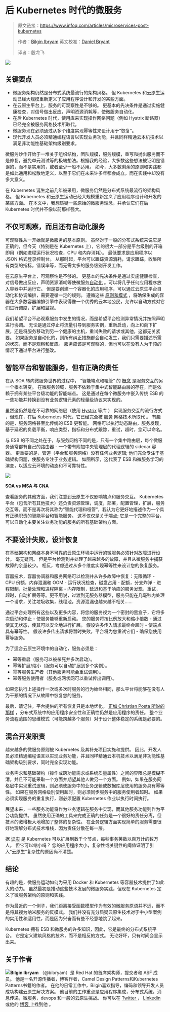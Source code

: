 # 后 Kubernetes 时代的微服务

> 原文链接：https://www.infoq.com/articles/microservices-post-kubernetes
>
> 作者：[Bilgin Ibryam](https://www.infoq.com/profile/Bilgin-Ibryam)
> 英文校准：[Daniel Bryant](https://www.infoq.com/profile/Daniel-Bryant)
>
> 译者：殷龙飞

![](https://ws1.sinaimg.cn/large/006tSBxtly1fuwq6p06rhj302s02sgm0.jpg)

## 关键要点

*   微服务架构仍然是分布式系统最流行的架构风格。 但 Kubernetes 和云原生运动已经大规模重新定义了应用程序设计和开发的某些方面。
*   在云原生平台上，服务的可观察性是不够的。 更基本的先决条件是通过实施健康检查，对信号做出反应，声明资源消耗等，使微服务自动化。
*   在后 Kubernetes 时代，使用库来实现操作网络问题（例如 Hystrix 断路器）已经完全被服务网格技术所取代。
*   微服务现在必须通过从多个维度实现幂等性来设计用于“恢复”。
*   现代开发人员必须精通编程语言以实现业务功能，并且同样精通云本机技术以满足非功能性基础架构级别要求。

微服务炒作开始于一堆关于组织结构，团队规模，服务规模，重写和抛出服务而不是修复，避免单元测试等的极端想法。根据我的经验，大多数这些想法被证明是错误的，而不是实用的，或者至少一般不适用。 如今，大多数剩余的原则和实践都是如此通用和松散地定义，以至于它们在未来许多年都会成立，而在实践中却没有多大意义。

在 Kubernetes 诞生之前几年被采用，微服务仍然是分布式系统最流行的架构风格。 但 Kubernetes 和云原生运动已经大规模重新定义了应用程序设计和开发的某些方面。 在本文中，我想质疑一些原始的微服务理念，并承认它们在后 Kubernetes 时代并不像以前那样强大。

## 不仅可观察，而且还有自动化服务

可观察性从一开始就是微服务的基本原则。 虽然对于一般的分布式系统来说它是正确的，但今天（特别是在 Kubernetes 上），它的很大一部分是平台级别的开箱即用（例如进程运行状况检查，CPU 和内存消耗）。 最低要求是应用程序以 JSON 格式登录控制台。 从那时起，平台可以跟踪资源消耗，请求跟踪，收集所有类型的指标，错误率等，而无需太多的服务级别开发工作。

在云原生平台上，可观察性是不够的。 更基本的先决条件是通过实施健康检查，对信号做出反应，声明资源消耗等使微服务[自动化](https://www.redhat.com/en/resources/cloud-native-container-design-whitepaper) 。可以将几乎任何应用程序放入容器中并运行它。 但是要创建一个容器化的应用程序，可以通过云原生平台自动化和协调编排，需要遵循一定的规则。 遵循这些 [原则和模式](https://leanpub.com/k8spatterns/) ，将确保生成的容器在大多数容器编排引擎中表现得像一个优秀的云本地公民，允许以自动方式对它们进行调度，扩展和监视。

我们希望平台不必观察服务中发生的情况，而是希望平台检测异常情况并按照声明进行协调。 无论是通过停止将流量引导到服务实例，重新启动，向上和向下扩展，还是将服务移动到另一个健康的主机，重试失败的请求或其他，这都无关紧要。 如果服务是自动化的，则所有纠正措施都会自动发生，我们只需要描述所需的状态，而不是观察和反应。 服务应该是可观察的，但也可以在没有人为干预的情况下通过平台进行整改。

## 智能平台和智能服务，但有正确的责任

在从 SOA 转向微服务世界的过程中， “智能端点和哑管” 的 [概念](https://martinfowler.com/articles/microservices.html#SmartEndpointsAndDumbPipes) 是服务交互的另一个根本转变。 在微服务领域，服务不依赖于集中式智能路由层的存在，而是依赖于拥有某些平台级功能的智能端点。 这是通过在每个微服务中嵌入传统 ESB 的一些功能并转换到没有业务逻辑元素的轻量级协议来实现的。

虽然这仍然是在不可靠的网络层（使用 [Hystrix](https://github.com/Netflix/Hystrix) 等库 ） 实现服务交互的流行方式 ，但现在，在后 Kubernetes 时代，它已经完全被 [服务](https://www.cncf.io/blog/2017/04/26/service-mesh-critical-component-cloud-native-stack/) 网格技术所取代 。 有趣的是，服务网格甚至比传统的 ESB 更智能。 网格可以执行动态路由，服务发现，基于延迟的负载平衡，响应类型，指标和分布式跟踪，重试，超时，您可以命名。

与 ESB 的不同之处在于，与服务网格不同的是，只有一个集中路由层，每个微服务通常都有自己的路由器 \- 一个带有附加中央管理层的代理逻辑的 sidecar 容器。 更重要的是，管道（平台和服务网格）没有任何业务逻辑; 他们完全专注于基础架构问题，使服务专注于业务逻辑。 如图所示，这代表了 ESB 和微服务学习的演变，以适应云环境的动态和不可靠特性。

[![](https://ws1.sinaimg.cn/large/006tSBxtly1fuwq6pf4fyj30gn057gnd.jpg)](https://ws1.sinaimg.cn/large/006tSBxtly1fuwqifjflij31390c9whb.jpg)

**SOA vs MSA 与 CNA**

查看服务的其他方面，我们注意到云原生不仅影响端点和服务交互。 Kubernetes平台（包含所有其他技术）还负责资源管理，调度，部署，配置管理，扩展，服务交互等。而不是再次将其称为“智能代理和哑管”，我认为它更好地描述作为一个具有正确职责的智能平台和智能服务。 这不仅仅是关于端点; 它是一个完整的平台，可以自动化主要关注业务功能的服务的所有基础架构方面。

## 不要设计失败，设计恢复

在基础架构和网络本身不可靠的云原生环境中运行的微服务必须针对故障进行设计。 毫无疑问。 但是平台检测到并处理了越来越多的故障，并且从微服务中捕获故障的余量较少。 相反，考虑通过从多个维度实现幂等性来设计您的恢复服务。

容器技术，容器协调器和服务网络可以检测并从许多故障中恢复：无限循环 \- CPU 份额，内存泄漏和 OOM \- 运行状况检查，磁盘占用 \- 配额，分支炸弹 \- 进程限制，批量处理和进程隔离 \- 内存限制，延迟和基于响应的服务发现，重试，超时，自动扩展等等。更不用说，过渡到无服务器模型，服务只能在几毫秒内处理一个请求，关注垃圾收集，线程池，资源泄漏也越来越不相关......

通过平台处理所有这些以及更多内容，将您的服务视为一个密封的黑盒子，它将多次启动和停止 \- 使服务能够重新启动。 您的服务将按比例放大和缩小倍数 \- 通过使其无状态，使其可以安全地进行扩展。 假设许多传入请求最终会超时 \- 使端点具有幂等性。 假设许多传出请求将暂时失败，平台将为您重试它们 \- 确保您使用幂等服务。

为了适合云原生环境中的自动化，服务必须是：

*   幂等重启（服务可以被杀死并多次启动）。
*   幂等扩展/缩小（服务可以自动扩展到多个实例）。
*   幂等服务生产者（其他服务可能会重试调用）。
*   幂等服务使用者（服务或网状网可以重试传出调用）。

如果您执行上述操作一次或多次时服务的行为始终相同，那么平台将能够在没有人为干预的情况下从故障中恢复您的服务。

最后，请记住，平台提供的所有恢复只是本地优化。 [正如 Christian Posta 所说的那样](http://blog.christianposta.com/microservices/application-safety-and-correctness-cannot-be-offloaded-to-istio-or-any-service-mesh/) ，分布式系统中的应用程序安全性和正确性仍然是应用程序的责任。 整个业务流程范围的思维模式（可能跨越多个服务）对于设计整体稳定的系统是必要的。

## 混合开发职责

越来越多的微服务原则被 Kubernetes 及其补充项目实施和提供。 因此，开发人员必须精通编程语言以实现业务功能，并且同样精通云本机技术以满足非功能性基础架构级别要求，同时完全实现功能。

业务需求和基础架构（操作或跨功能需求或系统质量属性）之间的界限总是模糊不清，并且不可能采取一个方面并期望其他人做另一个方面。 例如，如果在服务网格层中实现重试逻辑，则必须使服务中的业务逻辑或数据库层使用的服务具有幂等性。 如果在服务网格级别使用超时，则必须同步服务中的服务使用者超时。 如果必须实现服务的重复执行，则必须配置 Kubernetes 作业以执行时间执行。

展望未来，一些服务功能将作为业务逻辑在服务中实现，而其他服务功能则作为平台功能提供。 虽然使用正确的工具来完成正确的任务是一个很好的责任分离，但技术的激增极大地增加了整体的复杂性。 在业务逻辑方面实现简单的服务需要很好地理解分布式技术堆栈，因为责任分散在每一层。

据 [证实](https://kubernetes.io/blog/2016/03/1000-nodes-and-beyond-updates-to-kubernetes-performance-and-scalability-in-12/) 是 Kubernetes 可以扩展到数千个节点，每秒事务荚数以百万计的数万人。 但它可以缩小吗？ 您的应用程序大小，复杂性或关键性的阈值证明了引入“云原生”复杂性的原因尚不清楚。

## 结论

有趣的是，微服务运动如何为采用 Docker 和 Kubernetes 等容器技术提供了如此大的动力。 虽然最初是推动这些技术发展的微服务实践，但现在 Kubernetes 定义了微服务架构的原则和实践。

作为最近的一个例子，我们距离接受函数模型作为有效的微服务原语并不远，而不是将其视为纳米服务的反模式。 我们并没有充分质疑云原生技术对于中小型案例的实用性和适用性，而是因为兴奋而有些不经意地跳了起来。

Kubernetes 拥有 ESB 和微服务的许多知识，因此，它是最终的分布式系统平台。 它是定义建筑风格的技术，而不是相反的方式。 无论好坏，只有时间会显示出来。

## 关于作者

**![](https://ws1.sinaimg.cn/large/006tSBxtly1fuwq6p5tm2j302d02sq2y.jpg)Bilgin Ibryam**  （@bibryam）是 Red Hat 的首席架构师，提交者和 ASF 成员。 他是一名开源传播者，博客作者，Camel Design Patterns和Kubernetes Patterns书籍的作者。 在他的日常工作中，Bilgin喜欢指导，编码和领导开发人员成功构建云原生解决方案。 他目前的工作重点是应用程序集成，分布式系统，消息传递，微服务，devops 和一般的云原生挑战。 你可以在  [  Twitter  ](https://twitter.com/bibryam)  ，  [  Linkedin  ](https://uk.linkedin.com/in/bibryam)  或他的  [  博客  ](http://www.ofbizian.com/) 上找到他 。